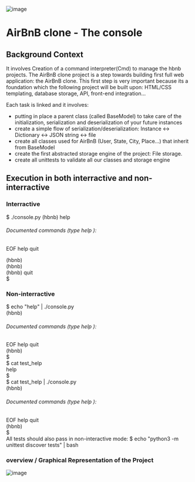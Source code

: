 ![image](https://github.com/abu-baasit/AirBnB_clone/assets/132352758/73a2824f-0c1a-4ce1-9a27-35f1d0bbc14f)
# AirBnB clone - The console

## Background Context

It involves Creation of a command interpreter(Cmd) to manage the hbnb projects.
The AirBnB clone project is a step towards building first full web application: the AirBnB clone. This first step is very important because its a foundation which the following project will be built upon: HTML/CSS templating, database storage, API, front-end integration…

Each task is linked and it involves:
* putting in place a parent class (called BaseModel) to take care of the initialization, serialization and deserialization of your future instances
* create a simple flow of serialization/deserialization: Instance <-> Dictionary <-> JSON string <-> file
* create all classes used for AirBnB (User, State, City, Place…) that inherit from BaseModel
* create the first abstracted storage engine of the project: File storage.
* create all unittests to validate all our classes and storage engine
## Execution in both interractive and non-interractive
### Interractive
$ ./console.py
(hbnb) help  
###### Documented commands (type help <topic>):  
EOF  help  quit

(hbnb)  
(hbnb)  
(hbnb) quit  
$

### Non-interractive
$ echo "help" | ./console.py  
(hbnb)  
###### Documented commands (type help <topic>):
EOF  help  quit  
(hbnb)  
$  
$ cat test_help  
help  
$  
$ cat test_help | ./console.py  
(hbnb)  

###### Documented commands (type help <topic>):  
EOF  help  quit  
(hbnb)  
$  
All tests should also pass in non-interactive mode: $ echo "python3 -m unittest discover tests" | bash  

### overview / Graphical Representation of the Project
![image](https://github.com/abu-baasit/AirBnB_clone/assets/132352758/776fe33e-35e0-4f04-a41a-da01023bfc3b)

